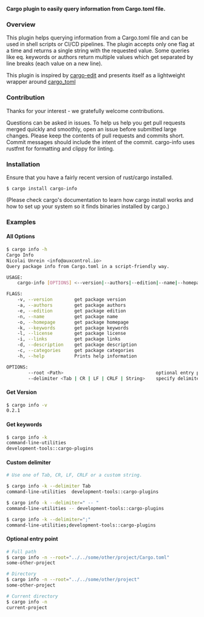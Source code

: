 **Cargo plugin to easily query information from Cargo.toml file.**

### Overview
This plugin helps querying information from a Cargo.toml file and can be used in shell scripts or CI/CD pipelines.
The plugin accepts only one flag at a time and returns a single string with the requested value.
Some queries like eq. keywords or authors return multiple values which get separated by line breaks (each value on a new line).

This plugin is inspired by [cargo-edit](https://github.com/killercup/cargo-edit) and presents itself as a lightweight wrapper around [cargo_toml](https://gitlab.com/crates.rs/cargo_toml)


### Contribution
Thanks for your interest - we gratefully welcome contributions.

Questions can be asked in issues.
To help us help you get pull requests merged quickly and smoothly, open an issue before submitted large changes. Please keep the contents of pull requests and commits short. Commit messages should include the intent of the commit.
cargo-info uses rustfmt for formatting and clippy for linting.

### Installation
Ensure that you have a fairly recent version of rust/cargo installed.
```
$ cargo install cargo-info
```

(Please check cargo's documentation to learn how cargo install works and how to set up your system so it finds binaries installed by cargo.)


### Examples

#### All Options
```bash
$ cargo info -h
Cargo Info
Nicolai Unrein <info@auxcontrol.io>
Query package info from Cargo.toml in a script-friendly way.

USAGE:
    cargo-info [OPTIONS] <--version|--authors|--edition|--name|--homepage|--keywords|--license|--links|--description|--categories>

FLAGS:
    -v, --version        get package version
    -a, --authors        get package authors
    -e, --edition        get package edition
    -n, --name           get package name
    -o, --homepage       get package homepage
    -k, --keywords       get package keywords
    -l, --license        get package license
    -i, --links          get package links
    -d, --description    get package description
    -c, --categories     get package categories
    -h, --help           Prints help information

OPTIONS:
        --root <Path>                                  optional entry point
        --delimiter <Tab | CR | LF | CRLF | String>    specify delimiter for values
```

#### Get Version
```bash
$ cargo info -v
0.2.1
```

#### Get keywords 
```bash
$ cargo info -k
command-line-utilities
development-tools::cargo-plugins
```

#### Custom delimiter
```bash
# Use one of Tab, CR, LF, CRLF or a custom string.

$ cargo info -k --delimiter Tab
command-line-utilities 	development-tools::cargo-plugins

$ cargo info -k --delimiter=" -- "
command-line-utilities -- development-tools::cargo-plugins

$ cargo info -k --delimiter=";"
command-line-utilities;development-tools::cargo-plugins
```

#### Optional entry point 
```bash
# Full path
$ cargo info -n --root="../../some/other/project/Cargo.toml"
some-other-project

# Directory
$ cargo info -n --root="../../some/other/project"
some-other-project

# Current directory
$ cargo info -n
current-project
```


